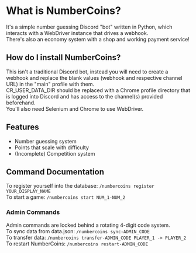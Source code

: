 # What is NumberCoins?
It's a simple number guessing Discord "bot" written in Python, which interacts with a WebDriver instance that drives a webhook.</br>
There's also an economy system with a shop and working payment service!

## How do I install NumberCoins?
This isn't a traditional Discord bot, instead you will need to create a webhook and replace the blank values (webhook and respective channel URL) in the "main" profile with them.</br>
CR_USER_DATA_DIR should be replaced with a Chrome profile directory that is logged into Discord and has access to the channel(s) provided beforehand.</br>
You'll also need Selenium and Chrome to use WebDriver.

## Features
- Number guessing system
- Points that scale with difficulty
- (Incomplete) Competition system

## Command Documentation
To register yourself into the database: `/numbercoins register YOUR_DISPLAY_NAME`</br>
To start a game: `/numbercoins start NUM_1-NUM_2`</br>

### Admin Commands
Admin commands are locked behind a rotating 4-digit code system.</br>
To sync data from data.json: `/numbercoins sync-ADMIN_CODE`</br>
To transfer data: `/numbercoins transfer-ADMIN_CODE PLAYER_1 -> PLAYER_2`</br>
To restart NumberCoins: `/numbercoins restart-ADMIN_CODE`